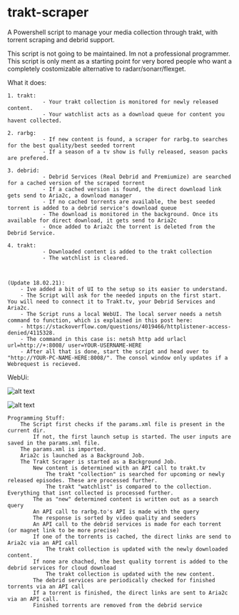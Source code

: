 # trakt-scraper

A Powershell script to manage your media collection through trakt, with torrent scraping and debrid support.

This script is not going to be maintained. Im not a professional programmer. This script is only ment as a starting point for very bored people who want a completely costomizable alternative to radarr/sonarr/flexget.



What it does:
    
    1. trakt:
               - Your trakt collection is monitored for newly released content.
               - Your watchlist acts as a download queue for content you havent collected.
    
    2. rarbg:
               - If new content is found, a scraper for rarbg.to searches for the best quality/best seeded torrent
               - If a season of a tv show is fully released, season packs are prefered.
    
    3. debrid: 
               - Debrid Services (Real Debrid and Premiumize) are searched for a cached version of the scraped torrent
               - If a cached version is found, the direct download link gets send to Aria2c, a download manager
               - If no cached torrents are available, the best seeded torrent is added to a debrid service's download queue
               - The download is monitored in the background. Once its available for direct download, it gets send to Aria2c
               - Once added to Aria2c the torrent is deleted from the Debrid Service.
               
    4. trakt:
               - Downloaded content is added to the trakt collection
               - The watchlist is cleared.

    
    
    (Update 18.02.21): 
        - Ive added a bit of UI to the setup so its easier to understand.
        - The Script will ask for the needed inputs on the first start. You will need to connect it to Trakt.tv, your Debrid Services and Aria2c.
        - The Script runs a local WebUI. The local server needs a netsh command to function, which is explained in this post here: 
        - https://stackoverflow.com/questions/4019466/httplistener-access-denied/4115328.
        - The command in this case is: netsh http add urlacl url=http://+:8008/ user=YOUR-USERNAME-HERE
        - After all that is done, start the script and head over to "http://YOUR-PC-NAME-HERE:8008/". The consol window only updates if a Webrequest is recieved.
    
WebUi:

![alt text](https://i.ibb.co/9wVss8n/Screenshot-20210217-105536-Chrome.jpg)

![alt text](https://i.ibb.co/kS3Q7Yt/Screenshot-20210217-112410-Chrome.jpg)

    Programming Stuff:
        The Script first checks if the params.xml file is present in the current dir.
            If not, the first launch setup is started. The user inputs are saved in the params.xml file.
        The params.xml is imported.
        Aria2c is launched as a Background Job.
        The Trakt Scraper is started as a Background Job.
            New content is determined with an API call to trakt.tv
                The trakt "collection" is searched for upcoming or newly released episodes. These are processed further.
                The trakt "watchlist" is compared to the collection. Everything that isnt collected is processed further.
            The as "new" determined content is written out as a search query
            An API call to rarbg.to's API is made with the query
            The response is sorted by video quality and seeders
            An API call to the debrid services is made for each torrent (or magnet link to be more precise)
            If one of the torrents is cached, the direct links are send to Aria2c via an API call
                The trakt collection is updated with the newly downloaded content.
            If none are chached, the best quality torrent is added to the debrid services for cloud download
                The trakt collection is updated with the new content.
            The debrid services are periodically checked for finished torrents via an API call
            If a torrent is finished, the direct links are sent to Aria2c via an API call.
            Finished torrents are removed from the debrid service
            
